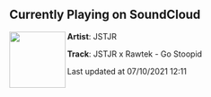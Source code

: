 ## Currently Playing on SoundCloud

[<img align="left" width="100" src="https://i1.sndcdn.com/artworks-000641259784-3mzxyn-t500x500.jpg">](https://soundcloud.com/jstjr/jstjr-x-rawtek-go-stoopid-1)

**Artist**: JSTJR 

**Track**: JSTJR x Rawtek - Go Stoopid

Last updated at 07/10/2021 12:11
